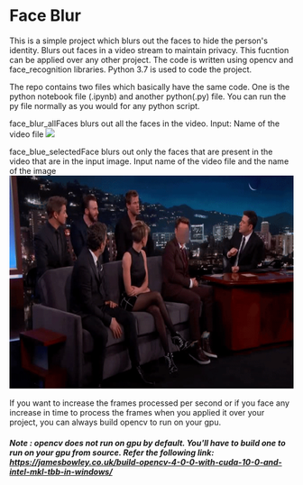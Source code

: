 # Face Blur
This is a simple project which blurs out the faces to hide the person's identity.
Blurs out faces in a video stream to maintain privacy. This fucntion can be applied over any other project.
The code is written using opencv and face_recognition libraries. Python 3.7 is used to code the project.

The repo contains two files which basically have the same code. One is the python notebook file (.ipynb) and another python(.py) file.
You can run the py file normally as you would for any python script.

face_blur_allFaces blurs out all the faces in the video. Input: Name of the video file
![](all_blur.gif)

face_blue_selectedFace blurs out only the faces that are present in the video that are in the input image. Input name of the video file and the name of the image
![](robert_blur.gif)

If you want to increase the frames processed per second or if you face any increase in time to process the frames when you applied it over your project, you can always build opencv to run on your gpu. 

##### Note : opencv does not run on gpu by default. You'll have to build one to run on your gpu from source. Refer the following link: https://jamesbowley.co.uk/build-opencv-4-0-0-with-cuda-10-0-and-intel-mkl-tbb-in-windows/
